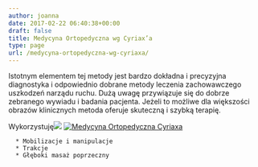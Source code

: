 ```yaml
---
author: joanna
date: 2017-02-22 06:40:38+00:00
draft: false
title: Medycyna Ortopedyczna wg Cyriax’a
type: page
url: /medycyna-ortopedyczna-wg-cyriaxa/
---
```


Istotnym elementem tej metody jest bardzo dokładna i precyzyjna diagnostyka i odpowiednio dobrane metody leczenia zachowawczego uszkodzeń narządu ruchu. Dużą uwagę przywiązuje się do dobrze zebranego wywiadu i badania pacjenta. Jeżeli to możliwe dla większości obrazów klinicznych metoda oferuje skuteczną i szybką terapię.



Wykorzystuję![](http://fizjoterapia-rzeszow.com.pl/wp-content/uploads/2017/02/6150565_s-214x300.jpg)
[![Medycyna Ortopedyczna Cyriaxa](http://fizjoterapia-rzeszow.com.pl/wp-content/uploads/2017/02/tendinopatia-sciegna-achillesa.lg_-300x200.jpg)
](http://fizjoterapia-rzeszow.com.pl/medycyna-ortopedyczna-wh-cyriaxa/)



 	  * Mobilizacje i manipulacje
 	  * Trakcje
 	  * Głęboki masaż poprzeczny

